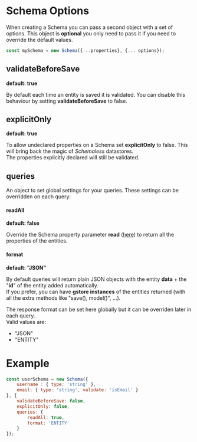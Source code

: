 # Schema Options

When creating a Schema you can pass a second object with a set of options. This object is **optional** you only need to pass it if you need to override the default values.

```js
const mySchema = new Schema({...properties}, {... options});
```

## validateBeforeSave
**default: true**

By default each time an entity is saved it is validated. You can disable this behaviour by setting **validateBeforeSave** to false.

## explicitOnly
**default: true**

To allow undeclared properties on a Schema set **explicitOnly** to false. This will bring back the magic of _Schemaless_ datastores.  
The properties explicitly declared will still be validated.

## queries

An object to set global settings for your queries. These settings can be overridden on each query:

#### readAll
**default: false**

Override the Schema property parameter **read** \([here](../schema/other-paremeters.md#read)\) to return all the properties of the entities.

#### format
**default: "JSON"**

By default queries will return plain JSON objects with the entity **data** + the "**id**" of the entity added automatically.  
If you prefer, you can have **gstore instances** of the entities returned \(with all the extra methods like "save\(\), model\(\)", ...\).

The response format can be set here globally but it can be overriden later in each query.  
Valid values are:

* "JSON"
* "ENTITY"

# Example

```js
const userSchema = new Schema({
    username : { type: 'string' },
    email: { type: 'string', validate: 'isEmail' }
}, {
    validateBeforeSave: false,
    explicitOnly: false,
    queries: {
        readAll: true,
        format: 'ENTITY'
    }
});
```



